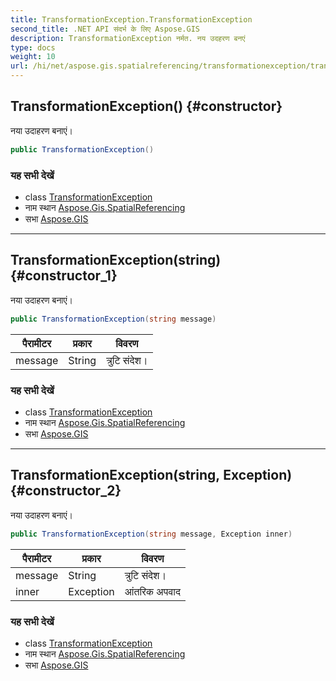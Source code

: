 ```yaml
---
title: TransformationException.TransformationException
second_title: .NET API संदर्भ के लिए Aspose.GIS
description: TransformationException नर्मत. नय उदहरण बनएं
type: docs
weight: 10
url: /hi/net/aspose.gis.spatialreferencing/transformationexception/transformationexception/
---
```

## TransformationException() {#constructor}

नया उदाहरण बनाएं।

```csharp
public TransformationException()
```

### यह सभी देखें

* class [TransformationException](../)
* नाम स्थान [Aspose.Gis.SpatialReferencing](../../transformationexception/)
* सभा [Aspose.GIS](../../../)

---

## TransformationException(string) {#constructor_1}

नया उदाहरण बनाएं।

```csharp
public TransformationException(string message)
```

| पैरामीटर | प्रकार | विवरण |
| --- | --- | --- |
| message | String | त्रुटि संदेश। |

### यह सभी देखें

* class [TransformationException](../)
* नाम स्थान [Aspose.Gis.SpatialReferencing](../../transformationexception/)
* सभा [Aspose.GIS](../../../)

---

## TransformationException(string, Exception) {#constructor_2}

नया उदाहरण बनाएं।

```csharp
public TransformationException(string message, Exception inner)
```

| पैरामीटर | प्रकार | विवरण |
| --- | --- | --- |
| message | String | त्रुटि संदेश। |
| inner | Exception | आंतरिक अपवाद |

### यह सभी देखें

* class [TransformationException](../)
* नाम स्थान [Aspose.Gis.SpatialReferencing](../../transformationexception/)
* सभा [Aspose.GIS](../../../)


